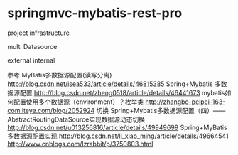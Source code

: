 # springmvc-mybatis-rest-pro
project infrastructure

multi Datasource

external
internal

参考
MyBatis多数据源配置(读写分离)
http://blog.csdn.net/isea533/article/details/46815385
Spring+Mybatis 多数据源配置
http://blog.csdn.net/zheng0518/article/details/46441673
mybatis如何配置使用多个数据源（environment）？枚举类
http://zhangbo-peipei-163-com.iteye.com/blog/2052924
切换
Spring+Mybatis多数据源配置（四）——AbstractRoutingDataSource实现数据源动态切换
http://blog.csdn.net/u013256816/article/details/49949699
Spring+MyBatis多数据源配置实现
http://blog.csdn.net/li_xiao_ming/article/details/49664541
http://www.cnblogs.com/lzrabbit/p/3750803.html
